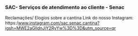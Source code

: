 ### SAC- Serviços de atendimento ao cliente - Senac
 Reclamações/ Elogios sobre a cantina
 Link do nosso Instagram: https:/www.instagram.com/sac.senac.cantina?igsh=MWE2aGlldnJjY2RyYw%3D%3D&utm_source=qr

